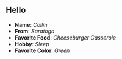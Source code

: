 ## Hello
* __Name__: _Collin_
* __From__: _Saratoga_
* __Favorite Food__: _Cheeseburger Casserole_
* __Hobby__: _Sleep_
* __Favorite Color__: _Green_
